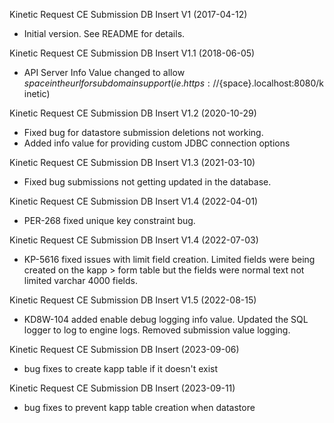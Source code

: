 Kinetic Request CE Submission DB Insert V1 (2017-04-12)
 * Initial version.  See README for details.

Kinetic Request CE Submission DB Insert V1.1 (2018-06-05)
* API Server Info Value changed to allow ${space} in the url for subdomain support
(ie. https://${space}.localhost:8080/kinetic)

Kinetic Request CE Submission DB Insert V1.2 (2020-10-29)
* Fixed bug for datastore submission deletions not working.
* Added info value for providing custom JDBC connection options

Kinetic Request CE Submission DB Insert V1.3 (2021-03-10)
* Fixed bug submissions not getting updated in the database.

Kinetic Request CE Submission DB Insert V1.4 (2022-04-01)
* PER-268 fixed unique key constraint bug.

Kinetic Request CE Submission DB Insert V1.4 (2022-07-03)
* KP-5616 fixed issues with limit field creation.  Limited fields were being created on the kapp > form table but the fields were normal text not limited varchar 4000 fields.

Kinetic Request CE Submission DB Insert V1.5 (2022-08-15)
* KD8W-104 added enable debug logging info value. Updated the SQL logger to log to engine logs. Removed submission value logging.

Kinetic Request CE Submission DB Insert (2023-09-06)
* bug fixes to create kapp table if it doesn't exist

Kinetic Request CE Submission DB Insert (2023-09-11)
* bug fixes to prevent kapp table creation when datastore